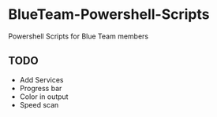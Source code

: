 # BlueTeam-Powershell-Scripts
Powershell Scripts for Blue Team members

## TODO
+ Add Services
+ Progress bar
+ Color in output
+ Speed scan

